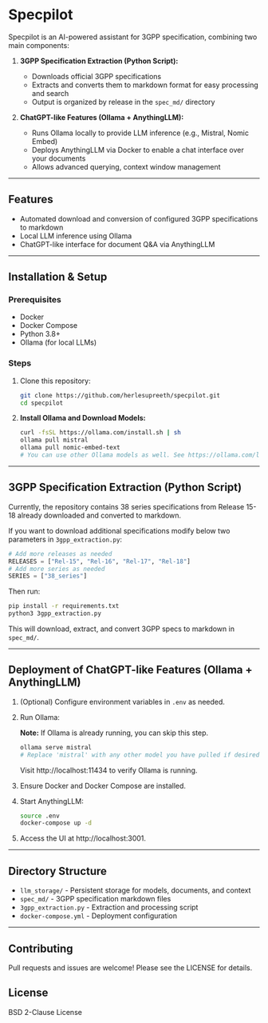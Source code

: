 
# Specpilot

Specpilot is an AI-powered assistant for 3GPP specification, combining two main components:

1. **3GPP Specification Extraction (Python Script):**
   - Downloads official 3GPP specifications
   - Extracts and converts them to markdown format for easy processing and search
   - Output is organized by release in the `spec_md/` directory

2. **ChatGPT-like Features (Ollama + AnythingLLM):**
   - Runs Ollama locally to provide LLM inference (e.g., Mistral, Nomic Embed)
   - Deploys AnythingLLM via Docker to enable a chat interface over your documents
   - Allows advanced querying, context window management

---

## Features
- Automated download and conversion of configured 3GPP specifications to markdown
- Local LLM inference using Ollama
- ChatGPT-like interface for document Q&A via AnythingLLM

---

## Installation & Setup

### Prerequisites
- Docker
- Docker Compose
- Python 3.8+
- Ollama (for local LLMs)

### Steps
1. Clone this repository:
   ```bash
   git clone https://github.com/herlesupreeth/specpilot.git
   cd specpilot
   ```

2. **Install Ollama and Download Models:**
   ```bash
   curl -fsSL https://ollama.com/install.sh | sh
   ollama pull mistral
   ollama pull nomic-embed-text
   # You can use other Ollama models as well. See https://ollama.com/library for available models.
   ```

---

## 3GPP Specification Extraction (Python Script)

Currently, the repository contains 38 series specifications from Release 15-18 already downloaded and converted to markdown.

If you want to download additional specifications modify below two parameters in `3gpp_extraction.py`:

```python
# Add more releases as needed
RELEASES = ["Rel-15", "Rel-16", "Rel-17", "Rel-18"]
# Add more series as needed
SERIES = ["38_series"]
```

Then run:

```bash
pip install -r requirements.txt
python3 3gpp_extraction.py
```

This will download, extract, and convert 3GPP specs to markdown in `spec_md/`.

---

## Deployment of ChatGPT-like Features (Ollama + AnythingLLM)

1. (Optional) Configure environment variables in `.env` as needed.

2. Run Ollama:

   **Note:** If Ollama is already running, you can skip this step.
   ```bash
   ollama serve mistral
   # Replace 'mistral' with any other model you have pulled if desired.
   ```
   Visit http://localhost:11434 to verify Ollama is running.

3. Ensure Docker and Docker Compose are installed.

4. Start AnythingLLM:
   ```bash
   source .env
   docker-compose up -d
   ```

5. Access the UI at http://localhost:3001.

---

## Directory Structure
- `llm_storage/` - Persistent storage for models, documents, and context
- `spec_md/` - 3GPP specification markdown files
- `3gpp_extraction.py` - Extraction and processing script
- `docker-compose.yml` - Deployment configuration

---

## Contributing
Pull requests and issues are welcome! Please see the LICENSE for details.

## License
BSD 2-Clause License
